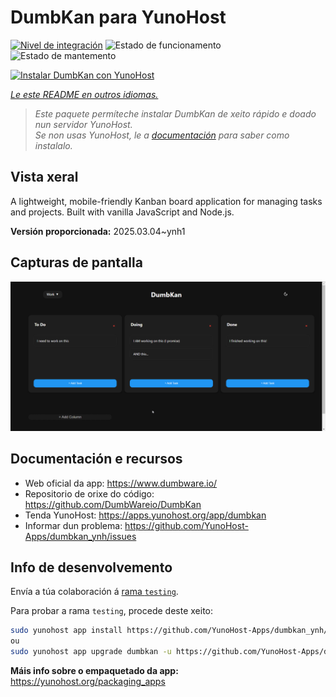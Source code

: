 <!--
NOTA: Este README foi creado automáticamente por <https://github.com/YunoHost/apps/tree/master/tools/readme_generator>
NON debe editarse manualmente.
-->

# DumbKan para YunoHost

[![Nivel de integración](https://apps.yunohost.org/badge/integration/dumbkan)](https://ci-apps.yunohost.org/ci/apps/dumbkan/)
![Estado de funcionamento](https://apps.yunohost.org/badge/state/dumbkan)
![Estado de mantemento](https://apps.yunohost.org/badge/maintained/dumbkan)

[![Instalar DumbKan con YunoHost](https://install-app.yunohost.org/install-with-yunohost.svg)](https://install-app.yunohost.org/?app=dumbkan)

*[Le este README en outros idiomas.](./ALL_README.md)*

> *Este paquete permíteche instalar DumbKan de xeito rápido e doado nun servidor YunoHost.*  
> *Se non usas YunoHost, le a [documentación](https://yunohost.org/install) para saber como instalalo.*

## Vista xeral

A lightweight, mobile-friendly Kanban board application for managing tasks and projects. Built with vanilla JavaScript and Node.js.


**Versión proporcionada:** 2025.03.04~ynh1

## Capturas de pantalla

![Captura de pantalla de DumbKan](./doc/screenshots/screenshot.png)

## Documentación e recursos

- Web oficial da app: <https://www.dumbware.io/>
- Repositorio de orixe do código: <https://github.com/DumbWareio/DumbKan>
- Tenda YunoHost: <https://apps.yunohost.org/app/dumbkan>
- Informar dun problema: <https://github.com/YunoHost-Apps/dumbkan_ynh/issues>

## Info de desenvolvemento

Envía a túa colaboración á [rama `testing`](https://github.com/YunoHost-Apps/dumbkan_ynh/tree/testing).

Para probar a rama `testing`, procede deste xeito:

```bash
sudo yunohost app install https://github.com/YunoHost-Apps/dumbkan_ynh/tree/testing --debug
ou
sudo yunohost app upgrade dumbkan -u https://github.com/YunoHost-Apps/dumbkan_ynh/tree/testing --debug
```

**Máis info sobre o empaquetado da app:** <https://yunohost.org/packaging_apps>
